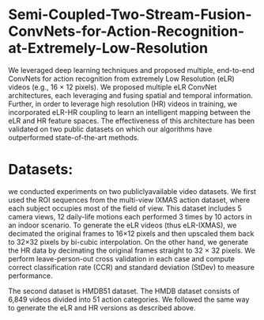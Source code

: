 # Semi-Coupled-Two-Stream-Fusion-ConvNets-for-Action-Recognition-at-Extremely-Low-Resolution

We leveraged deep learning techniques and proposed multiple, end-to-end ConvNets for action recognition from extremely Low Resolution (eLR) videos (e.g., 16 × 12 pixels). We proposed multiple eLR ConvNet architectures, each leveraging and fusing spatial and temporal information. Further, in order to leverage high resolution (HR) videos in training, we incorporated eLR-HR coupling to learn an intelligent mapping between the eLR and HR feature spaces. The effectiveness of this architecture has been validated on two public datasets on which our algorithms have outperformed state-of-the-art methods.

# Datasets:

we conducted experiments on two publiclyavailable video datasets.
We first used the ROI sequences from the multi-view IXMAS action dataset, where each
subject occupies most of the field of view. This dataset
includes 5 camera views, 12 daily-life motions each performed
3 times by 10 actors in an indoor scenario. To generate the eLR videos (thus eLR-IXMAS), we decimated the original frames to
16×12 pixels and then upscaled them back to 32×32 pixels
by bi-cubic interpolation. On the other hand, we generate the HR data by decimating the original frames straight to
32 × 32 pixels. We perform leave-person-out cross validation
in each case and compute correct classification rate (CCR) and standard deviation (StDev) to measure performance.

The second dataset is HMDB51 dataset. The HMDB dataset
consists of 6,849 videos divided into 51 action categories. We followed the same way to generate the eLR and HR versions as described above.


